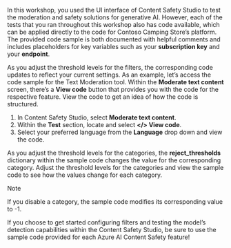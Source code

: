 In this workshop, you used the UI interface of Content Safety Studio to test the moderation and safety solutions for generative AI. However, each of the tests that you ran throughout this workshop also has code available, which can be applied directly to the code for Contoso Camping Store’s platform. The provided code sample is both documented with helpful comments and includes placeholders for key variables such as your **subscription key** and your **endpoint**.

As you adjust the threshold levels for the filters, the corresponding code updates to reflect your current settings. As an example, let’s access the code sample for the Text Moderation tool. Within the **Moderate text content** screen, there’s a **View code** button that provides you with the code for the respective feature. View the code to get an idea of how the code is structured.

1. In Content Safety Studio, select **Moderate text content**.
1. Within the **Test** section, locate and select **\</> View code**.
1. Select your preferred language from the **Language** drop down and view the code.

As you adjust the threshold levels for the categories, the **reject_thresholds** dictionary within the sample code changes the value for the corresponding category. Adjust the threshold levels for the categories and view the sample code to see how the values change for each category.

> [!NOTE]
> If you disable a category, the sample code modifies its corresponding value to -1.

If you choose to get started configuring filters and testing the model’s detection capabilities within the Content Safety Studio, be sure to use the sample code provided for each Azure AI Content Safety feature!
